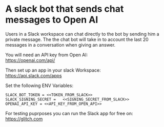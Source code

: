 # A slack bot that sends chat messages to Open AI

Users in a Slack workspace can chat directly to the bot by sending him a private message. The the chat bot will take in to account the last 20 messages in a conversation when giving an answer.
 
You will need an API key from Open AI:  
https://openai.com/api/

Then set up an app in your slack Workspace:  
https://api.slack.com/apps  

Set the following ENV Variables:  

```
SLACK_BOT_TOKEN = <<TOKEN_FROM_SLACK>>
SLACK_SIGNING_SECRET =   <<SIGNING_SECRET_FROM_SLACK>>  
OPENAI_API_KEY = <<API_KEY_FROM_OPEN_API>>  
```

For testing puprposes you can run the Slack app for free on:  
https://glitch.com
